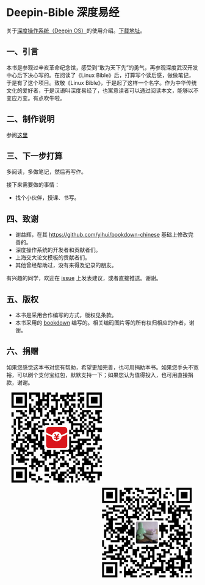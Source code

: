 # Deepin-Bible 深度易经

关于[深度操作系统（Deepin OS）](https://www.deepin.org/)的使用介绍。[下载地址](https://github.com/bubifengyun/deepin-bible/releases)。

## 一、引言

本书是参观过辛亥革命纪念馆，感受到“敢为天下先”的勇气，再参观深度武汉开发中心后下决心写的。在阅读了《Linux Bible》后，打算写个读后感，做做笔记，于是有了这个项目。致敬《Linux Bible》，于是起了这样一个名字。作为中华传统文化的爱好者，于是汉语叫深度易经了，也寓意读者可以通过阅读本文，能够以不变应万变。有点吹牛啦。

## 二、制作说明

参阅[这里](./rmd/802-appendix-makebook.Rmd)


## 三、下一步打算

多阅读，多做笔记，然后再写作。

接下来需要做的事情：

+ 找个小伙伴，授课、书写。

## 四、致谢

- 谢益辉，在其 https://github.com/yihui/bookdown-chinese 基础上修改完善的。
- 深度操作系统的开发者和贡献者们。
- 上海交大论文模板的贡献者们。
- 其他曾经帮助过，没有来得及记录的朋友。

有兴趣的同学，欢迎在 [issue](https://github.com/bubifengyun/deepin-bible/issues) 上发表建议，或者直接推送。谢谢。

## 五、版权

- 本书是采用合作编写的方式，版权见条款。
- 本书采用的 [bookdown](https://github.com/rstudio/bookdown) 编写的。相关编码图片等的所有权归相应的作者，谢谢。

## 六、捐赠

如果您感觉这本书对您有帮助，希望更加完善，也可用捐助本书。如果您手头不宽裕，可以刷个支付宝红包，默默支持一下；如果您认为值得投入，也可用直接捐款，谢谢。

<body>
    <div style="float:left;"><img src="images/zhifubaohongbao.png" hspace="10" /></div>
    <div style="float:right"><img src="images/zhifubaozhifu.png" hspace="10" /></div>
</body>
